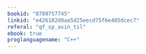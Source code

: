 ```yaml
---
bookid: "0789757745"
linkid: "e426182d0aa5d25eecd75f6e405dcec7"
referal: "qf_sp_asin_til"
ebook: true
proglanguagename: "C++"
---
```


